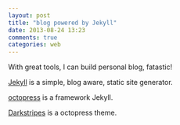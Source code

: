 ```yaml
---
layout: post
title: "blog powered by Jekyll"
date: 2013-08-24 13:23
comments: true
categories: web
---
```


With great tools, I can build personal blog, fatastic!

[Jekyll](http://jekyllrb.com) is a simple, blog aware, static site generator. 

[octopress](http://octopress.org) is a framework Jekyll.

[Darkstripes](https://github.com/amelandri/darkstripes) is a octopress theme.
